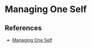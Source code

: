 # Managing One Self

## References

- [Managing One Self](https://drive.google.com/file/d/1vO6hG6kZSEzTw90k_IkMxhvPkrnmA3tL/view)
